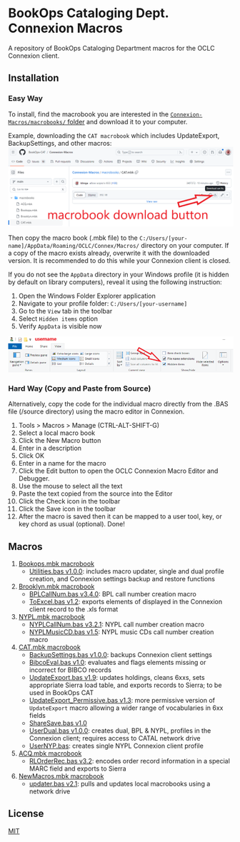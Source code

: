 # BookOps Cataloging Dept. Connexion Macros
A repository of BookOps Cataloging Department macros for the OCLC Connexion client.

## Installation
### Easy Way
To install, find the macrobook you are interested in the [`Connexion-Macros/macrobooks/` folder](https://github.com/BookOps-CAT/Connexion-Macros/tree/main/macrobooks) and download it to your computer.

Example, downloading the `CAT macrobook` which includes UpdateExport, BackupSettings, and other macros:
![macrobook-download-button](https://github.com/BookOps-CAT/Connexion-Macros/blob/main/media/macrobook-download.png)

Then copy the macro book (.mbk file) to the `C:/Users/[your-name]/AppData/Roaming/OCLC/Connex/Macros/` directory on your computer. If a copy of the macro exists already, overwrite it with the downloaded version. It is recommended to do this while your Connexion client is closed.

If you do not see the `AppData` directory in your Windows profile (it is hidden by default on library computers), reveal it using the following instruction:
1. Open the Windows Folder Explorer application
2. Navigate to your profile folder: `C:/Users/[your-username]`
3. Go to the `View` tab in the toolbar
4. Select `Hidden items` option
5. Verify `AppData` is visible now

![folder-options](https://github.com/BookOps-CAT/Connexion-Macros/blob/main/media/folder-options.png)

### Hard Way (Copy and Paste from Source)
Alternatively, copy the code for the individual macro directly from the .BAS file (/source directory) using the macro editor in Connexion.

1. Tools > Macros > Manage (CTRL-ALT-SHIFT-G)
2. Select a local macro book
3. Click the New Macro button
4. Enter in a description
5. Click OK
6. Enter in a name for the macro
7. Click the Edit button to open the OCLC Connexion Macro Editor and Debugger.
8. Use the mouse to select all the text
9. Paste the text copied from the source into the Editor
10. Click the Check icon in the toolbar
11. Click the Save icon in the toolbar
12. After the macro is saved then it can be mapped to a user tool, key, or key chord as usual (optional).
Done!

## Macros
1. [Bookops.mbk macrobook](https://github.com/BookOps-CAT/Connexion-Macros/blob/main/macrobooks/Bookops.mbk)
	* [Utilities.bas v1.0.0](https://github.com/BookOps-CAT/Connexion-Macros/blob/main/source/Utilities.bas): includes macro updater, single and dual profile creation, and Connexion settings backup and restore functions
2. [Brooklyn.mbk macrobook](https://github.com/BookOps-CAT/Connexion-Macros/blob/main/macrobooks/Brooklyn.mbk)
	* [BPLCallNum.bas v3.4.0](https://github.com/BookOps-CAT/Connexion-Macros/blob/main/source/BPLCallNum.bas): BPL call number creation macro
	* [ToExcel.bas v1.2](https://github.com/BookOps-CAT/Connexion-Macros/blob/main/source/BPLToExcel.bas): exports elements of displayed in the Connexion client record to the .xls format
3. [NYPL.mbk macrobook](https://github.com/BookOps-CAT/Connexion-Macros/blob/main/macrobooks/NYPL.mbk)
	* [NYPLCallNum.bas v3.2.1](https://github.com/BookOps-CAT/Connexion-Macros/blob/main/source/NYPLCallNum.bas): NYPL call number creation macro
	* [NYPLMusicCD.bas v1.5](https://github.com/BookOps-CAT/Connexion-Macros/blob/main/source/NYPLMusicCD.bas): NYPL music CDs call number creation macro
4. [CAT.mbk macrobook](https://github.com/BookOps-CAT/Connexion-Macros/blob/main/macrobooks/CAT.mbk)
	* [BackupSettings.bas v1.0.0](https://github.com/BookOps-CAT/Connexion-Macros/blob/main/source/CATBackupSettings.bas): backups Connexion client settings
	* [BibcoEval.bas v1.0](https://github.com/BookOps-CAT/Connexion-Macros/blob/main/source/CATBibcoEval.bas): evaluates and flags elements missing or incorrect for BIBCO records
	* [UpdateExport.bas v1.9](https://github.com/BookOps-CAT/Connexion-Macros/blob/main/source/CATUpdateExport.bas): updates holdings, cleans 6xxs, sets appropriate Sierra load table, and exports records to Sierra; to be used in BookOps CAT
	* [UpdateExport_Permissive.bas v1.3](http://github.com/BookOps-CAT/Connexion-Macros/blob/main/source/CATUpdateExport_Permissive.bas): more permissive version of `UpdateExport` macro allowing a wider range of vocabularies in 6xx fields
	* [ShareSave.bas v1.0](https://github.com/BookOps-CAT/Connexion-Macros/blob/main/source/CATShareSave.bas)
    * [UserDual.bas v1.0.0](https://github.com/BookOps-CAT/Connexion-Macros/blob/main/source/CATNewUserDual.bas): creates dual, BPL & NYPL, profiles in the Connexion client; requires access to CATAL network drive
    * [UserNYP.bas](https://github.com/BookOps-CAT/Connexion-Macros/blob/main/source/CATNewUserNYP.bas): creates single NYPL Connexion client profile
5. [ACQ.mbk macrobook](https://github.com/BookOps-CAT/Connexion-Macros/blob/main/macrobooks/ACQ.mbk)
	* [RLOrderRec.bas v3.2](https://github.com/BookOps-CAT/Connexion-Macros/blob/main/source/ACQRLOrderRec.bas): encodes order record information in a special MARC field and exports to Sierra
6. [NewMacros.mbk macrobook](https://github.com/BookOps-CAT/Connexion-Macros/blob/main/macrobooks/newMacros.mbk)
	* [updater.bas v2.1](https://github.com/BookOps-CAT/Connexion-Macros/blob/main/source/newMacrosUpdater.bas): pulls and updates local macrobooks using a network drive
## License
[MIT](https://opensource.org/licenses/MIT)
